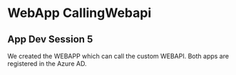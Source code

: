# WebApp CallingWebapi
## App Dev Session 5
We created the WEBAPP which can call the custom WEBAPI. Both apps are registered in the Azure AD.
